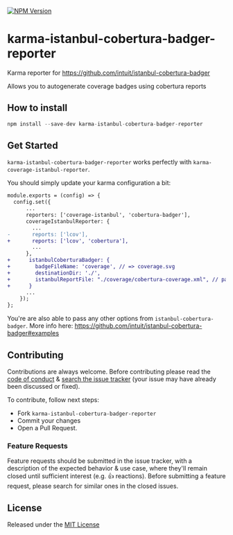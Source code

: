 <a href='https://www.npmjs.com/package/karma-istanbul-cobertura-badger-reporter'>
  <img src='https://img.shields.io/npm/v/karma-istanbul-cobertura-badger-reporter.svg?v=0' alt='NPM Version' />
</a>
  
# karma-istanbul-cobertura-badger-reporter
Karma reporter for https://github.com/intuit/istanbul-cobertura-badger

Allows you to autogenerate coverage badges using cobertura reports

## How to install
```js
npm install --save-dev karma-istanbul-cobertura-badger-reporter
```

## Get Started
``karma-istanbul-cobertura-badger-reporter`` works perfectly with ``karma-coverage-istanbul-reporter``. 

You should simply update your karma configuration a bit:

```diff
module.exports = (config) => {
  config.set({
      ...
      reporters: ['coverage-istanbul', 'cobertura-badger'],
      coverageIstanbulReporter: {
        ...
-       reports: ['lcov'],
+       reports: ['lcov', 'cobertura'],
        ...
      },
+      istanbulCoberturaBadger: {
+        badgeFileName: 'coverage', // => coverage.svg
+        destinationDir: './',
+        istanbulReportFile: "./coverage/cobertura-coverage.xml", // path to cobertura xml report 
+      }
      ...
    });
};
```

You're are also able to pass any other options from ``istanbul-cobertura-badger``. More info here: https://github.com/intuit/istanbul-cobertura-badger#examples

## Contributing
Contributions are always welcome.
Before contributing please read the [code of conduct](https://js.foundation/community/code-of-conduct) &
[search the issue tracker](https://github.com/eugeneford/karma-istanbul-cobertura-badger-reporter/issues) (your issue may have already been discussed or fixed).

To contribute, follow next steps:
* Fork ``karma-istanbul-cobertura-badger-reporter``
* Commit your changes
* Open a Pull Request.

### Feature Requests
Feature requests should be submitted in the issue tracker, with a description
of the expected behavior & use case, where they'll remain closed until sufficient interest (e.g. :+1: reactions).
Before submitting a feature request, please search for similar ones in the closed issues.

## License
Released under the [MIT License](https://github.com/eugeneford/karma-istanbul-cobertura-badger-reporter/blob/master/LICENSE)
